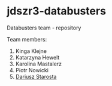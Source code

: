 # jdszr3-databusters
Databusters team - repository

Team members:
1. Kinga Klejne
2. Katarzyna Hewelt
3. Karolina Mastalerz
4. Piotr Nowicki
5. [Dariusz Starosta](https://github.com/darstar-ds?tab=repositories)
